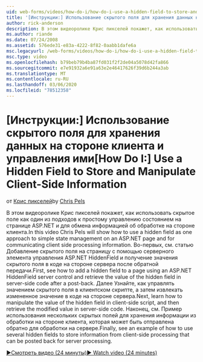 ```yaml
---
uid: web-forms/videos/how-do-i/how-do-i-use-a-hidden-field-to-store-and-manipulate-client-side-information
title: '[Инструкции:] Использование скрытого поля для хранения данных на стороне клиента и управления ими | Документация Майкрософт'
author: rick-anderson
description: В этом видеоролике Крис пикселей покажет, как использовать скрытое поле как один из подходов к простому управлению состоянием на странице ASP.NET и для взаимодействия со стороны клиента...
ms.author: riande
ms.date: 07/24/2008
ms.assetid: 576ede31-e83a-4222-8f82-0aabb1dafe6a
msc.legacyurl: /web-forms/videos/how-do-i/how-do-i-use-a-hidden-field-to-store-and-manipulate-client-side-information
msc.type: video
ms.openlocfilehash: b79beb79b4ba87fd031f2f2de04a5078d42fa866
ms.sourcegitcommit: e7e91932a6e91a63e2e46417626f39d6b244a3ab
ms.translationtype: MT
ms.contentlocale: ru-RU
ms.lasthandoff: 03/06/2020
ms.locfileid: "78512358"
---
```

# <a name="how-do-i-use-a-hidden-field-to-store-and-manipulate-client-side-information"></a><span data-ttu-id="26ac5-103">[Инструкции:] Использование скрытого поля для хранения данных на стороне клиента и управления ими</span><span class="sxs-lookup"><span data-stu-id="26ac5-103">[How Do I:] Use a Hidden Field to Store and Manipulate Client-Side Information</span></span>

<span data-ttu-id="26ac5-104">от [Крис пикселей](https://twitter.com/chrispels)</span><span class="sxs-lookup"><span data-stu-id="26ac5-104">by [Chris Pels](https://twitter.com/chrispels)</span></span>

<span data-ttu-id="26ac5-105">В этом видеоролике Крис пикселей покажет, как использовать скрытое поле как один из подходов к простому управлению состоянием на странице ASP.NET и для обмена информацией об обработке на стороне клиента.</span><span class="sxs-lookup"><span data-stu-id="26ac5-105">In this video Chris Pels will show how to use a hidden field as one approach to simple state management on an ASP.NET page and for communicating client side processing information.</span></span> <span data-ttu-id="26ac5-106">Во-первых, см. статью Добавление скрытого поля на страницу с помощью серверного элемента управления ASP.NET HiddenField и получение значения скрытого поля в коде на стороне сервера после обратной передачи.</span><span class="sxs-lookup"><span data-stu-id="26ac5-106">First, see how to add a hidden field to a page using an ASP.NET HiddenField server control and retrieve the value of the hidden field in server-side code after a post-back.</span></span> <span data-ttu-id="26ac5-107">Далее Узнайте, как управлять значением скрытого поля в клиентском скрипте, а затем извлекать измененное значение в коде на стороне сервера.</span><span class="sxs-lookup"><span data-stu-id="26ac5-107">Next, learn how to manipulate the value of the hidden field in client-side script, and then retrieve the modified value in server-side code.</span></span> <span data-ttu-id="26ac5-108">Наконец, см. Пример использования нескольких скрытых полей для хранения информации из обработки на стороне клиента, которая может быть отправлена обратно для обработки на сервере.</span><span class="sxs-lookup"><span data-stu-id="26ac5-108">Finally, see an example of how to use several hidden fields to store information from client-side processing that can be posted back for server processing.</span></span>

[<span data-ttu-id="26ac5-109">&#9654;Смотреть видео (24 минуты)</span><span class="sxs-lookup"><span data-stu-id="26ac5-109">&#9654; Watch video (24 minutes)</span></span>](https://channel9.msdn.com/Blogs/ASP-NET-Site-Videos/how-do-i-use-a-hidden-field-to-store-and-manipulate-client-side-information)
